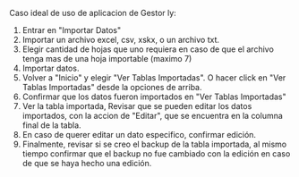 Caso ideal de uso de aplicacion de Gestor ly:

1. Entrar en "Importar Datos"
2. Importar un archivo excel, csv, xskx, o un archivo txt.
3. Elegir cantidad de hojas que uno requiera en caso de que el archivo tenga mas de una hoja importable (maximo 7)
4. Importar datos.
5. Volver a "Inicio" y elegir "Ver Tablas Importadas". O hacer click en "Ver Tablas Importadas" desde la opciones de arriba.
6. Confirmar que los datos fueron importados en "Ver Tablas Importadas"
7. Ver la tabla importada, Revisar que se pueden editar los datos importados, con la accion de "Editar", que se encuentra en la columna final de la tabla.
8. En caso de querer editar un dato especifico, confirmar edición.
9. Finalmente, revisar si se creo el backup de la tabla importada, al mismo tiempo confirmar que el backup no fue cambiado con la edición en caso de que se haya hecho una edición.
